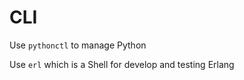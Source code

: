 # CLI

Use `pythonctl` to manage Python  

Use `erl` which is a Shell for develop and testing Erlang  
